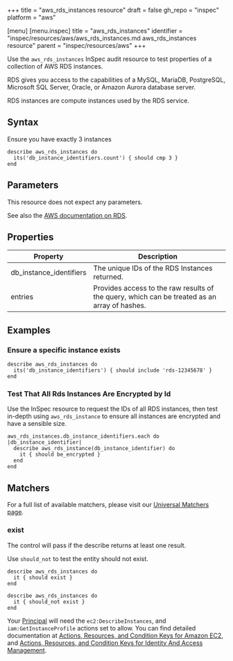 +++
title = "aws_rds_instances resource"
draft = false
gh_repo = "inspec"
platform = "aws"

[menu]
  [menu.inspec]
    title = "aws_rds_instances"
    identifier = "inspec/resources/aws/aws_rds_instances.md aws_rds_instances resource"
    parent = "inspec/resources/aws"
+++

Use the `aws_rds_instances` InSpec audit resource to test properties of a collection of AWS RDS instances.

RDS gives you access to the capabilities of a MySQL, MariaDB, PostgreSQL, Microsoft SQL Server, Oracle, or Amazon Aurora database server.

RDS instances are compute instances used by the RDS service.

## Syntax

Ensure you have exactly 3 instances

    describe aws_rds_instances do
      its('db_instance_identifiers.count') { should cmp 3 }
    end

## Parameters

This resource does not expect any parameters.

See also the [AWS documentation on RDS](https://docs.aws.amazon.com/rds/?id=docs_gateway).

## Properties

| Property                | Description                                                                                  |
| ----------------------- | -------------------------------------------------------------------------------------------- |
| db_instance_identifiers | The unique IDs of the RDS Instances returned.                                                |
| entries                 | Provides access to the raw results of the query, which can be treated as an array of hashes. |

## Examples

### Ensure a specific instance exists

    describe aws_rds_instances do
      its('db_instance_identifiers') { should include 'rds-12345678' }
    end

### Test That All Rds Instances Are Encrypted by Id

Use the InSpec resource to request the IDs of all RDS instances, then test in-depth
using `aws_rds_instance` to ensure all instances are encrypted and have a sensible size.

    aws_rds_instances.db_instance_identifiers.each do |db_instance_identifier|
      describe aws_rds_instance(db_instance_identifier) do
        it { should be_encrypted }
      end
    end

## Matchers

For a full list of available matchers, please visit our [Universal Matchers page](/inspec/matchers/).

### exist

The control will pass if the describe returns at least one result.

Use `should_not` to test the entity should not exist.

    describe aws_rds_instances do
      it { should exist }
    end

    describe aws_rds_instances do
      it { should_not exist }
    end

Your [Principal](https://docs.aws.amazon.com/IAM/latest/UserGuide/intro-structure.html#intro-structure-principal) will need the `ec2:DescribeInstances`, and `iam:GetInstanceProfile` actions set to allow.
You can find detailed documentation at [Actions, Resources, and Condition Keys for Amazon EC2](https://docs.aws.amazon.com/IAM/latest/UserGuide/list_amazonec2.html), and [Actions, Resources, and Condition Keys for Identity And Access Management](https://docs.aws.amazon.com/IAM/latest/UserGuide/list_identityandaccessmanagement.html).
